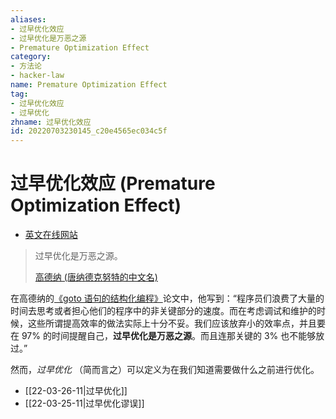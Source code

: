 ```yaml
---
aliases:
- 过早优化效应
- 过早优化是万恶之源
- Premature Optimization Effect
category:
- 方法论
- hacker-law
name: Premature Optimization Effect
tag:
- 过早优化效应
- 过早优化
zhname: 过早优化效应
id: 20220703230145_c20e4565ec034c5f
---
```


# 过早优化效应 (Premature Optimization Effect)

- [英文在线网站](http://wiki.c2.com/?PrematureOptimization)

> 过早优化是万恶之源。
>
> [高德纳 (唐纳德克努特的中文名)](https://twitter.com/realdonaldknuth?lang=en)

在高德纳的[《goto 语句的结构化编程》](http://wiki.c2.com/?StructuredProgrammingWithGoToStatements)论文中，他写到：“程序员们浪费了大量的时间去思考或者担心他们的程序中的非关键部分的速度。而在考虑调试和维护的时候，这些所谓提高效率的做法实际上十分不妥。我们应该放弃小的效率点，并且要在 97% 的时间提醒自己，**过早优化是万恶之源**。而且连那关键的 3% 也不能够放过。”

然而，_过早优化_ （简而言之）可以定义为在我们知道需要做什么之前进行优化。

* [[22-03-26-11|过早优化]]
* [[22-03-25-11|过早优化谬误]]